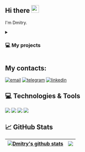 ## Hi there <img src="https://media.giphy.com/media/hvRJCLFzcasrR4ia7z/giphy.gif" width="25px"></a>

I'm Dmitry.

<details><summary>
  
### 💻 My projects

</summary>
  
----
  
- [Task manager](https://github.com/Dzigr/Task-manager) - web-application based on the Django framework, that allows to set tasks with assign performers, change tasks statuses and labels. 
- [Page analizer](https://github.com/Dzigr/Page-Analyzer) - web-application based on the Flask framework, where you can get simple web-site SEO suitability.
- [Gendiff](https://github.com/Dzigr/Gendiff) - application for comparing two given files to find the difference and display according to the given output format.
- [Brain games](https://github.com/Dzigr/Brain-games) - simple logical games.
- other project are [here](https://github.com/dzigr?tab=repositories)

----
</details>


## My contacts: 
[![email](https://img.shields.io/badge/-Gmail-c14438?style=flat&logo=Gmail&logoColor=white)](mailto:dmbrag@gmail.com)
[![telegram](https://img.shields.io/badge/-telegram-0088cc?style=flat&logo=telegram&logoColor=white)](https://t.me/dmitrybrag)
[![linkedin](https://img.shields.io/badge/-linkedin-0075cc?style=flat&logo=linkedin&logoColor=white)](https://www.linkedin.com/in/dmitry-ibragimov-87b19383/)

## 💻 Technologies & Tools

![](https://img.shields.io/badge/OS-Linux-4682B4?style=flat&logo=linux&logoColor=white&color=4682B4)
![](https://img.shields.io/badge/Editor-PyCharm-4682B4?style=flat&logo=pycharm&logoColor=white)
![](https://img.shields.io/badge/Code-Python-4682B4?style=flat&logo=python&logoColor=white&color=6aa6f8)
![](https://img.shields.io/badge/Shell-Bash-informational?style=flat&logo=gnu-bash&logoColor=white&color=6aa6f8)


## 📈 GitHub Stats

| <a href="https://github.com/dzigr/github-readme-stats"><img align="center" src="https://github-readme-stats-dzigr.vercel.app/api?username=Dzigr&show_icons=true&count_private=true&hide=stars,issues&theme=dark&hide_border=true" alt="Dmitry's github stats" /></a> | <a href="https://github.com/Dzigr/github-readme-stats"><img align="center" src="https://github-readme-stats-dzigr.vercel.app/api/top-langs/?username=dzigr&layout=compact&theme=dark&hide_border=true&hide=HTML,CSS,PHP" /></a> |
| ------------- | ------------- |

<!-- <div align="center">
<img src="https://media.giphy.com/media/toXKzaJP3WIgM/giphy.gif"/>
</div> --> 

